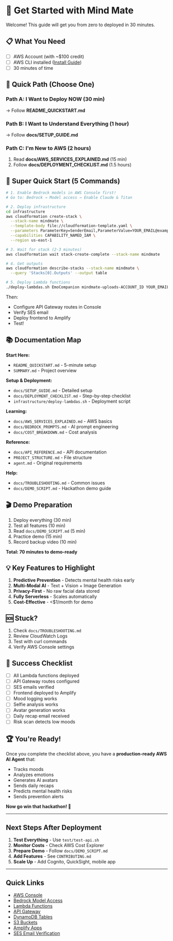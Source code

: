# 🚀 Get Started with Mind Mate

Welcome! This guide will get you from zero to deployed in 30 minutes.

## 📋 What You Need

- [ ] AWS Account (with ~$100 credit)
- [ ] AWS CLI installed ([Install Guide](https://docs.aws.amazon.com/cli/latest/userguide/getting-started-install.html))
- [ ] 30 minutes of time

## 🎯 Quick Path (Choose One)

### Path A: I Want to Deploy NOW (30 min)
→ Follow **README_QUICKSTART.md**

### Path B: I Want to Understand Everything (1 hour)
→ Follow **docs/SETUP_GUIDE.md**

### Path C: I'm New to AWS (2 hours)
1. Read **docs/AWS_SERVICES_EXPLAINED.md** (15 min)
2. Follow **docs/DEPLOYMENT_CHECKLIST.md** (1.5 hours)

## 🏃 Super Quick Start (5 Commands)

```bash
# 1. Enable Bedrock models in AWS Console first!
# Go to: Bedrock → Model access → Enable Claude & Titan

# 2. Deploy infrastructure
cd infrastructure
aws cloudformation create-stack \
  --stack-name mindmate \
  --template-body file://cloudformation-template.yaml \
  --parameters ParameterKey=SenderEmail,ParameterValue=YOUR_EMAIL@example.com \
  --capabilities CAPABILITY_NAMED_IAM \
  --region us-east-1

# 3. Wait for stack (2-3 minutes)
aws cloudformation wait stack-create-complete --stack-name mindmate

# 4. Get outputs
aws cloudformation describe-stacks --stack-name mindmate \
  --query 'Stacks[0].Outputs' --output table

# 5. Deploy Lambda functions
./deploy-lambdas.sh EmoCompanion mindmate-uploads-ACCOUNT_ID YOUR_EMAIL@example.com
```

Then:
- Configure API Gateway routes in Console
- Verify SES email
- Deploy frontend to Amplify
- Test!

## 📚 Documentation Map

**Start Here:**
- `README_QUICKSTART.md` - 5-minute setup
- `SUMMARY.md` - Project overview

**Setup & Deployment:**
- `docs/SETUP_GUIDE.md` - Detailed setup
- `docs/DEPLOYMENT_CHECKLIST.md` - Step-by-step checklist
- `infrastructure/deploy-lambdas.sh` - Deployment script

**Learning:**
- `docs/AWS_SERVICES_EXPLAINED.md` - AWS basics
- `docs/BEDROCK_PROMPTS.md` - AI prompt engineering
- `docs/COST_BREAKDOWN.md` - Cost analysis

**Reference:**
- `docs/API_REFERENCE.md` - API documentation
- `PROJECT_STRUCTURE.md` - File structure
- `agent.md` - Original requirements

**Help:**
- `docs/TROUBLESHOOTING.md` - Common issues
- `docs/DEMO_SCRIPT.md` - Hackathon demo guide

## 🎬 Demo Preparation

1. Deploy everything (30 min)
2. Test all features (10 min)
3. Read `docs/DEMO_SCRIPT.md` (5 min)
4. Practice demo (15 min)
5. Record backup video (10 min)

**Total: 70 minutes to demo-ready**

## 💡 Key Features to Highlight

1. **Predictive Prevention** - Detects mental health risks early
2. **Multi-Modal AI** - Text + Vision + Image Generation
3. **Privacy-First** - No raw facial data stored
4. **Fully Serverless** - Scales automatically
5. **Cost-Effective** - <$1/month for demo

## 🆘 Stuck?

1. Check `docs/TROUBLESHOOTING.md`
2. Review CloudWatch Logs
3. Test with curl commands
4. Verify AWS Console settings

## 🎯 Success Checklist

- [ ] All Lambda functions deployed
- [ ] API Gateway routes configured
- [ ] SES emails verified
- [ ] Frontend deployed to Amplify
- [ ] Mood logging works
- [ ] Selfie analysis works
- [ ] Avatar generation works
- [ ] Daily recap email received
- [ ] Risk scan detects low moods

## 🏆 You're Ready!

Once you complete the checklist above, you have a **production-ready AWS AI Agent** that:
- Tracks moods
- Analyzes emotions
- Generates AI avatars
- Sends daily recaps
- Predicts mental health risks
- Sends prevention alerts

**Now go win that hackathon! 🚀**

---

## Next Steps After Deployment

1. **Test Everything** - Use `test/test-api.sh`
2. **Monitor Costs** - Check AWS Cost Explorer
3. **Prepare Demo** - Follow `docs/DEMO_SCRIPT.md`
4. **Add Features** - See `CONTRIBUTING.md`
5. **Scale Up** - Add Cognito, QuickSight, mobile app

---

## Quick Links

- [AWS Console](https://console.aws.amazon.com/)
- [Bedrock Model Access](https://console.aws.amazon.com/bedrock/home#/modelaccess)
- [Lambda Functions](https://console.aws.amazon.com/lambda/home)
- [API Gateway](https://console.aws.amazon.com/apigateway/home)
- [DynamoDB Tables](https://console.aws.amazon.com/dynamodbv2/home)
- [S3 Buckets](https://console.aws.amazon.com/s3/home)
- [Amplify Apps](https://console.aws.amazon.com/amplify/home)
- [SES Email Verification](https://console.aws.amazon.com/ses/home)
